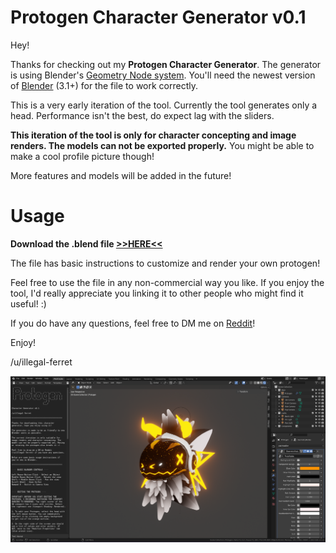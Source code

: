 # Protogen Character Generator v0.1

Hey! 

Thanks for checking out my **Protogen Character Generator**. The generator is using Blender's [Geometry Node system](https://docs.blender.org/manual/en/latest/modeling/geometry_nodes/index.html). You'll need the newest version of [Blender](https://www.blender.org/download/) (3.1+) for the file to work correctly.

This is a very early iteration of the tool. Currently the tool generates only a head. Performance isn't the best, do expect lag with the sliders. 

**This iteration of the tool is only for character concepting and image renders. The models can not be exported properly.** You might be able to make a cool profile picture though!

More features and models will be added in the future!


# Usage

**Download the .blend file [>>HERE<<]()**

The file has basic instructions to customize and render your own protogen!

Feel free to use the file in any non-commercial way you like. If you enjoy the tool, I'd really appreciate you linking it to other people who might find it useful! :)

If you do have any questions, feel free to DM me on [Reddit](https://www.reddit.com/user/illegal-ferret/)!

Enjoy!

/u/illegal-ferret


![proot](/media/ui.png)
